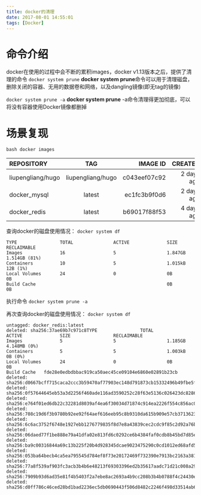 ```yaml
---
title: docker的清理
date: 2017-08-01 14:55:01
tags: [Docker]
---
```


# 命令介绍
docker在使用的过程中会不断的累积images，docker v1.13版本之后，提供了清理的命令
`
docker system prune
`
**docker system prune**命令可以用于清理磁盘，删除关闭的容器、无用的数据卷和网络，以及dangling镜像(即无tag的镜像)


`
docker system prune -a
`
**docker system prune** -a命令清理得更加彻底，可以将没有容器使用Docker镜像都删掉

# 场景复现
`bash
docker images
`

| REPOSITORY  | TAG  | IMAGE ID | CREATED | SIZE |
|:------------- |:---------------:| -------------:| -------------:| -------------:|
| liupengliang/hugo        | liupengliang/hugo 			 |         c043eef07c92 | 2 days ago | 28.6MB
| docker_mysql      | latest        |           ec1fc3b9f0d6 | 2 days ago | 327MB
| docker_redis | latest        |            b69017f88f53 | 4 days ago | 256MB

查询docker的磁盘使用情况：
`
docker system df
`

	TYPE                TOTAL               ACTIVE              SIZE                RECLAIMABLE
	Images              16                  5                   1.847GB             1.514GB (81%)
	Containers          10                  5                   1.015kB             12B (1%)
	Local Volumes       24                  0                   0B                  0B
	Build Cache                                                 0B                  0B


执行命令
`
docker system prune -a
`

再次查询docker的磁盘使用情况：
`
docker system df
`

	untagged: docker_redis:latest
	deleted: sha256:37ae69b7c971c8TYPE                TOTAL               ACTIVE              SIZE                RECLAIMABLE
	Images              5                   5                   1.185GB             4.148MB (0%)
	Containers          5                   5                   1.003kB             0B (0%)
	Local Volumes       24                  0                   0B                  0B
	Build Cache   fde28e0edbdbbac919ca50aec45ce09104e6860e02891b23cb
	deleted: sha256:d0667bcff715caca2ccc3b59470af77903ec148d791873cb15332496b49fbe5f
	deleted: sha256:0f57644645eb53a3d2256f460ade116ad3590252c28f63e5136c026423dc8286
	deleted: sha256:e764f01ed6db22c32281d8039af4ea6f30034d71874c914ea2226f554c856ac0
	deleted: sha256:708c19d6f3b9780b92ee92f64aef616eeb95c8b9310da615b909e57cb3713623
	deleted: sha256:6c6ac3752f6748e1927ebb1276779835f8d7e8a43839cec2cdc9f85c2d92a76b
	deleted: sha256:06daed77f1be888e79a41dfa02e813fd6c0292ce6b4384faf0cdb8b45bd7d85e
	deleted: sha256:ba9c00316844a69c13b225f20b4d928345dcae9023475290c0cd1012ed68afd5
	deleted: sha256:053ba64becb4ca5ea795545d784ef8f73e20172469f732390e7913bc2163a381
	deleted: sha256:77a8f539af903fc3acb3b4b6e48213f69303396ed2b35617aadc71d21c008a29
	deleted: sha256:7909b93d6ad35e81f4b5403f2a7ebe8ac2693a4b9cc208b3b4b0788f4c24430e
	deleted: sha256:d0ff786c46ced28bd1bad2236ec5db0690443f506d8482c2246f498d33514ab6
	

